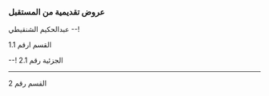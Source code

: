 ### عروض تقديمية من المستقبل
 عبدالحكيم الشنقيطي
--!



القسم ارقم 1.1

--!
الجزئية رقم 2.1

---
القسم رقم 2 


  
<!--stackedit_data:
eyJoaXN0b3J5IjpbLTIxMzA1MDExMjddfQ==
-->